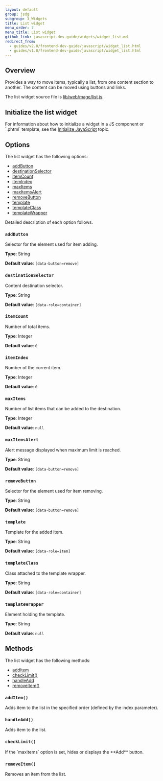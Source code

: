 ```yaml
---
layout: default
group: jsdg
subgroup: 3_Widgets
title: List widget
menu_order: 7 
menu_title: List widget
github_link: javascript-dev-guide/widgets/widget_list.md
redirect_from:
  - guides/v2.0/frontend-dev-guide/javascript/widget_list.html
  - guides/v1.0/frontend-dev-guide/javascript/widget_list.html
---
```

<h2>Overview</h2>

Provides a way to move items, typically a list, from one content section to another.
The content can be moved using buttons and links. 

The list widget source file is <a href="{{site.mage2100url}}lib/web/mage/list.js" target="_blank">lib/web/mage/list.js</a>.

<h2 id="quicksearch_init">Initialize the list widget</h2>
For information about how to initialize a widget in a JS component or `.phtml` template, see the <a href="{{site.gdeurl21}}frontend-dev-guide/javascript/js_init.html" target="_blank">Initialize JavaScript</a> topic.

<h2 id="list_options">Options</h2>
The list widget has the following options:
<ul>
<li><a href="#l_addButton">addButton</a></li>
<li><a href="#l_destinationSelector">destinationSelector</a></li>
<li><a href="#l_itemCount">itemCount</a></li>
<li><a href="#l_itemIndex">itemIndex</a></li>
<li><a href="#l_maxItems">maxItems</a></li>
<li><a href="#l_maxItemsAlert">maxItemsAlert</a></li>
<li><a href="#l_removeButton">removeButton</a></li>
<li><a href="#l_template">template</a></li>
<li><a href="#l_templateClass">templateClass</a></li>
<li><a href="#l_templateWrapper">templateWrapper</a></li>
</ul>

Detailed description of each option follows.

<h3 id="l_addButton"><code>addButton</code></h3>
Selector for the element used for item adding. 

**Type**: String

**Default value**: `[data-button=remove]`

<h3 id="l_destinationSelector"><code>destinationSelector</code></h3>
Content destination selector.

**Type**: String

**Default value**: `[data-role=container]`

<h3 id="l_itemCount"><code>itemCount</code></h3>
Number of total items.

**Type**: Integer 

**Default value**: `0`

<h3 id="l_itemIndex"><code>itemIndex</code></h3>
Number of the current item.

**Type**: Integer

**Default value**: `0`

<h3 id="l_maxItems"><code>maxItems</code></h3>
Number of list items that can be added to the destination.

**Type**: Integer

**Default value**: `null`

<h3 id="l_maxItemsAlert"><code>maxItemsAlert</code></h3>
Alert message displayed when maximum limit is reached.

**Type**: String

**Default value**: `[data-button=remove]`

<h3 id="l_removeButton"><code>removeButton</code></h3>
Selector for the element used for item removing. 

**Type**: String

**Default value**: `[data-button=remove]`

<h3 id="l_template"><code>template</code></h3>
Template for the added item.

**Type**: String

**Default value**: `[data-role=item]`

<h3 id="l_templateClass"><code>templateClass</code></h3>
Class attached to the template wrapper.

**Type**: String

**Default value**: `[data-role=container]`

<h3 id="l_templateWrapper"><code>templateWrapper</code></h3>
Element holding the template.

**Type**: String

**Default value**: `null`


<h2 id="list_methods">Methods</h2>

The list widget has the following methods:
<ul>
<li><a href="#list_addItem">addItem</a></li>
<li><a href="#list_checkLimit">checkLimit()</a></li>
<li><a href="#list_handleAdd">handleAdd</a></li>
<li><a href="#list_removeItem">removeItem()</a></li>
</ul>

<h3 id="list_addItem"><code>addItem()</code></h3>
Adds item to the list in the specified order (defined by the index parameter).

<h3 id="list_handleAdd"><code>handleAdd()</code></h3>
Adds item to the list.

<h3 id="list_checkLimit"><code>checkLimit()</code></h3>
If the `maxItems` option is set, hides or displays the **Add** button.


<h3 id="list_removeItem"><code>removeItem()</code></h3>
Removes an item from the list.




